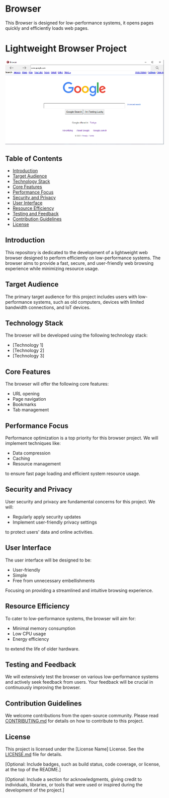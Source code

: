 # Browser
This Browser is designed for low-performance systems, it opens pages quickly and efficiently loads web pages.

# Lightweight Browser Project

![Image](images/Browser.png)

## Table of Contents

- [Introduction](#introduction)
- [Target Audience](#target-audience)
- [Technology Stack](#technology-stack)
- [Core Features](#core-features)
- [Performance Focus](#performance-focus)
- [Security and Privacy](#security-and-privacy)
- [User Interface](#user-interface)
- [Resource Efficiency](#resource-efficiency)
- [Testing and Feedback](#testing-and-feedback)
- [Contribution Guidelines](#contribution-guidelines)
- [License](#license)

## Introduction

This repository is dedicated to the development of a lightweight web browser designed to perform efficiently on low-performance systems. The browser aims to provide a fast, secure, and user-friendly web browsing experience while minimizing resource usage.

## Target Audience

The primary target audience for this project includes users with low-performance systems, such as old computers, devices with limited bandwidth connections, and IoT devices.

## Technology Stack

The browser will be developed using the following technology stack:
- [Technology 1]
- [Technology 2]
- [Technology 3]

## Core Features

The browser will offer the following core features:
- URL opening
- Page navigation
- Bookmarks
- Tab management

## Performance Focus

Performance optimization is a top priority for this browser project. We will implement techniques like:
- Data compression
- Caching
- Resource management

to ensure fast page loading and efficient system resource usage.

## Security and Privacy

User security and privacy are fundamental concerns for this project. We will:
- Regularly apply security updates
- Implement user-friendly privacy settings

to protect users' data and online activities.

## User Interface

The user interface will be designed to be:
- User-friendly
- Simple
- Free from unnecessary embellishments

Focusing on providing a streamlined and intuitive browsing experience.

## Resource Efficiency

To cater to low-performance systems, the browser will aim for:
- Minimal memory consumption
- Low CPU usage
- Energy efficiency

to extend the life of older hardware.

## Testing and Feedback

We will extensively test the browser on various low-performance systems and actively seek feedback from users. Your feedback will be crucial in continuously improving the browser.

## Contribution Guidelines

We welcome contributions from the open-source community. Please read [CONTRIBUTING.md](CONTRIBUTING.md) for details on how to contribute to this project.

## License

This project is licensed under the [License Name] License. See the [LICENSE.md](LICENSE.md) file for details.

[Optional: Include badges, such as build status, code coverage, or license, at the top of the README.]

[Optional: Include a section for acknowledgments, giving credit to individuals, libraries, or tools that were used or inspired during the development of the project.]

